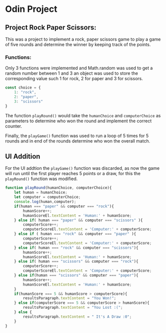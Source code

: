 # Odin Project
## Project Rock Paper Scissors:
This was a project to implement a rock, paper scissors game to play a game of five rounds and determine the winner by keeping track of the points.

### Functions:
Only 3 functions were implemented and Math.random was used to get a random number between 1 and 3 an object was used to store the corresponding value such 1 for rock, 2 for paper and 3 for scissors.
```javascript
const choice = {
    1: "rock",
    2: "paper",
    3: "scissors"
}
```
The function `playRound()` would take the `humanChoice` and `computerChoice` as parameters to determine who won the round and implement the correct counter.

Finally, the `playGame()` function was used to run a loop of 5 times for 5 rounds and in end of the rounds determine who won the overall match.

## UI Addition
For the UI addtion the `playGame()` function was discarded, as now the game will run until the first player reaches 5 points or a draw, for this the `playRound()` function was modified.

```javascript
function playRound(humanChoice, computerChoice){
    let human = humanChoice;
    let computer = computerChoice;
    console.log(human,computer);
    if(human === "paper" && computer === "rock"){
        humanScore++;   
        humanScoreEl.textContent = 'Human:' + humanScore;
    } else if( human === "paper" && computer === "scissors" ){
        computerScore++;
        computerScoreEl.textContent = 'Computer:' + computerScore;
    } else if ( human === "rock" && computer === "paper" ){
        computerScore++;
        computerScoreEl.textContent = 'Computer:' + computerScore;
    } else if( human === "rock" && computer === "scissors"){
        humanScore++;
        humanScoreEl.textContent = 'Human:' + humanScore;
    } else if( human === "scissors" && computer === "rock"){
        computerScore++;
        computerScoreEl.textContent = 'Computer:' + computerScore;
    } else if(human === "scissors" && computer === "paper"){
        humanScore++;
        humanScoreEl.textContent = 'Human:' + humanScore;
    } 
    if(humanScore === 5 && humanScore > computerScore){
        resultsParagraph.textContent = "You Won!";
    } else if(computerScore === 5 && computerScore > humanScore){
        resultsParagraph.textContent = "You Lost :(";
    } else {
        resultsParagraph.textContent = " It's A Draw :0";
    }
}
```

